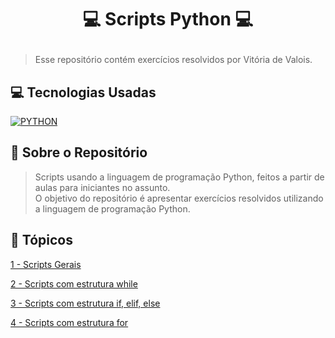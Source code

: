 # <p align="center"> 💻 Scripts Python 💻
> Esse repositório contém exercícios resolvidos por Vitória de Valois.

## 💻 Tecnologias Usadas

[![PYTHON](https://img.shields.io/badge/Python-3776AB?style=for-the-badge&logo=python&logoColor=white)](#)

## 📌 Sobre o Repositório
> Scripts usando a linguagem de programação Python, feitos a partir de aulas para iniciantes no assunto. <br>
> O objetivo do repositório é apresentar exercícios resolvidos utilizando a linguagem de programação Python.

## 📑 Tópicos

[1 - Scripts Gerais](https://github.com/vitoriadevalois/python-scripts/tree/main/scripts-python/exercicios%20gerais)

[2 - Scripts com estrutura while](https://github.com/vitoriadevalois/python-scripts/tree/main/scripts-python/estrutura%20while)
  
[3 - Scripts com estrutura if, elif, else](https://github.com/vitoriadevalois/python-scripts/tree/main/scripts-python/estrutura%20if%20elif%20else)
  
[4 - Scripts com estrutura for](https://github.com/vitoriadevalois/python-scripts/tree/main/scripts-python/estrutura%20for)
